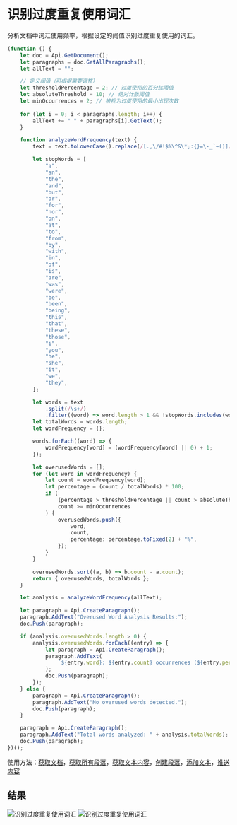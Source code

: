 # 识别过度重复使用词汇

分析文档中词汇使用频率，根据设定的阈值识别过度重复使用的词汇。

```ts
(function () {
    let doc = Api.GetDocument();
    let paragraphs = doc.GetAllParagraphs();
    let allText = "";

    // 定义阈值（可根据需要调整）
    let thresholdPercentage = 2; // 过度使用的百分比阈值
    let absoluteThreshold = 10; // 绝对计数阈值
    let minOccurrences = 2; // 被视为过度使用的最小出现次数
    
    for (let i = 0; i < paragraphs.length; i++) {
        allText += " " + paragraphs[i].GetText();
    }

    function analyzeWordFrequency(text) {
        text = text.toLowerCase().replace(/[.,\/#!$%\^&\*;:{}=\-_`~()]/g, "");

        let stopWords = [
            "a",
            "an",
            "the",
            "and",
            "but",
            "or",
            "for",
            "nor",
            "on",
            "at",
            "to",
            "from",
            "by",
            "with",
            "in",
            "of",
            "is",
            "are",
            "was",
            "were",
            "be",
            "been",
            "being",
            "this",
            "that",
            "these",
            "those",
            "i",
            "you",
            "he",
            "she",
            "it",
            "we",
            "they",
        ];

        let words = text
            .split(/\s+/)
            .filter((word) => word.length > 1 && !stopWords.includes(word));
        let totalWords = words.length;
        let wordFrequency = {};

        words.forEach((word) => {
            wordFrequency[word] = (wordFrequency[word] || 0) + 1;
        });

        let overusedWords = [];
        for (let word in wordFrequency) {
            let count = wordFrequency[word];
            let percentage = (count / totalWords) * 100;
            if (
                (percentage > thresholdPercentage || count > absoluteThreshold) &&
                count >= minOccurrences
            ) {
                overusedWords.push({
                    word,
                    count,
                    percentage: percentage.toFixed(2) + "%",
                });
            }
        }

        overusedWords.sort((a, b) => b.count - a.count);
        return { overusedWords, totalWords };
    }

    let analysis = analyzeWordFrequency(allText);

    let paragraph = Api.CreateParagraph();
    paragraph.AddText("Overused Word Analysis Results:");
    doc.Push(paragraph);

    if (analysis.overusedWords.length > 0) {
        analysis.overusedWords.forEach((entry) => {
            let paragraph = Api.CreateParagraph();
            paragraph.AddText(
                `${entry.word}: ${entry.count} occurrences (${entry.percentage})`
            );
            doc.Push(paragraph);
        });
    } else {
        paragraph = Api.CreateParagraph();
        paragraph.AddText("No overused words detected.");
        doc.Push(paragraph);
    }

    paragraph = Api.CreateParagraph();
    paragraph.AddText("Total words analyzed: " + analysis.totalWords);
    doc.Push(paragraph);
})();
```

使用方法：[获取文档](/docs/office-api/usage-api/text-document-api/Api/Methods/GetDocument.md)，[获取所有段落](/docs/office-api/usage-api/text-document-api/ApiDocument/Methods/GetAllParagraphs.md)，[获取文本内容](/docs/office-api/usage-api/text-document-api/ApiParagraph/Methods/GetText.md)，[创建段落](/docs/office-api/usage-api/text-document-api/Api/Methods/CreateParagraph.md)，[添加文本](/docs/office-api/usage-api/text-document-api/ApiParagraph/Methods/AddText.md)，[推送内容](/docs/office-api/usage-api/text-document-api/ApiDocument/Methods/Push.md)

## 结果

![识别过度重复使用词汇](/assets/images/plugins/identify-overused-words.png#gh-light-mode-only)
![识别过度重复使用词汇](/assets/images/plugins/identify-overused-words.dark.png#gh-dark-mode-only)
